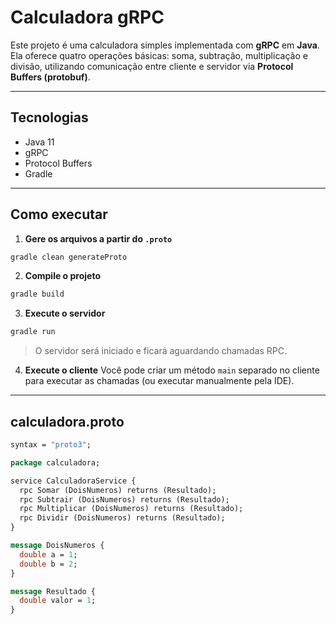 #  Calculadora gRPC

Este projeto é uma calculadora simples implementada com **gRPC** em **Java**. Ela oferece quatro operações básicas: soma, subtração, multiplicação e divisão, utilizando comunicação entre cliente e servidor via **Protocol Buffers (protobuf)**.

---

## Tecnologias

- Java 11
- gRPC
- Protocol Buffers
- Gradle

---

## Como executar

1. **Gere os arquivos a partir do `.proto`**
```bash
gradle clean generateProto
```

2. **Compile o projeto**
```bash
gradle build
```

3. **Execute o servidor**
```bash
gradle run
```

> O servidor será iniciado e ficará aguardando chamadas RPC.

4. **Execute o cliente**
Você pode criar um método `main` separado no cliente para executar as chamadas (ou executar manualmente pela IDE).

---

## calculadora.proto

```proto
syntax = "proto3";

package calculadora;

service CalculadoraService {
  rpc Somar (DoisNumeros) returns (Resultado);
  rpc Subtrair (DoisNumeros) returns (Resultado);
  rpc Multiplicar (DoisNumeros) returns (Resultado);
  rpc Dividir (DoisNumeros) returns (Resultado);
}

message DoisNumeros {
  double a = 1;
  double b = 2;
}

message Resultado {
  double valor = 1;
}
```


